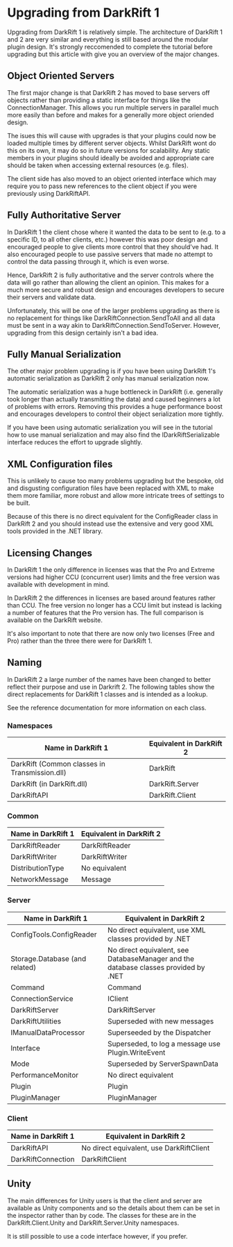 # Upgrading from DarkRift 1
Upgrading from DarkRift 1 is relatively simple. The architecture of DarkRift 1 and 2 are very similar and everything is still based around the modular plugin design. It's strongly reccomended to complete the tutorial before upgrading but this article with give you an overview of the major changes.
      
## Object Oriented Servers
The first major change is that DarkRift 2 has moved to base servers off objects rather than providing a static interface for things like the ConnectionManager. This allows you run multiple servers in parallel much more easily than before and makes for a generally more object oriended design.

The isues this will cause with upgrades is that your plugins could now be loaded multiple times by different server objects. Whilst DarkRift wont do this on its own, it may do so in future versions for scalability. Any static members in your plugins should ideally be avoided and appropriate care should be taken when accessing external resources (e.g. files).

The client side has also moved to an object oriented interface which may require you to pass new references to the client object if you were previously using DarkRiftAPI.

## Fully Authoritative Server
In DarkRift 1 the client chose where it wanted the data to be sent to (e.g. to a specific ID, to all other clients, etc.) however this was poor design and encouraged people to give clients more control that they should've had. It also encouraged people to use passive servers that made no attempt to control the data passing through it, which is even worse.

Hence, DarkRift 2 is fully authoritative and the server controls where the data will go rather than allowing the client an opinion. This makes for a much more secure and robust design and encourages developers to secure their servers and validate data.

Unfortunately, this will be one of the larger problems upgrading as there is no replacement for things like DarkRiftConnection.SendToAll and all data must be sent in a way akin to DarkRiftConnection.SendToServer. However, upgrading from this design certainly isn't a bad idea.

## Fully Manual Serialization
The other major problem upgrading is if you have been using DarkRift 1's automatic serialization as DarkRift 2 only has manual serialization now.

The automatic serialization was a huge bottleneck in DarkRift (i.e. generally took longer than actually transmitting the data) and caused beginners a lot of problems with errors. Removing this provides a huge performance boost and encourages developers to control their object serialization more tightly.

If you have been using automatic serialization you will see in the tutorial how to use manual serialization and may also find the IDarkRiftSerializable interface reduces the effort to upgrade slightly.

## XML Configuration files
This is unlikely to cause too many problems upgrading but the bespoke, old and disgusting configuration files have been replaced with XML to make them more familiar, more robust and allow more intricate trees of settings to be built.

Because of this there is no direct equivalent for the ConfigReader class in DarkRift 2 and you should instead use the extensive and very good XML tools provided in the .NET library.

## Licensing Changes
In DarkRift 1 the only difference in licenses was that the Pro and Extreme versions had higher CCU (concurrent user) limits and the free version was available with development in mind.

In DarkRift 2 the differences in licenses are based around features rather than CCU. The free version no longer has a CCU limit but instead is lacking a number of features that the Pro version has. The full comparison is available on the DarkRift website.

It's also important to note that there are now only two licenses (Free and Pro) rather than the three there were for DarkRift 1.

## Naming</title>
In DarkRift 2 a large number of the names have been changed to better reflect their purpose and use in Darkrift 2. The following tables show the direct replacements for DarkRift 1 classes and is intended as a lookup.

See the reference documentation for more information on each class.

### Namespaces
| Name in DarkRift 1 | Equivalent in DarkRift 2 |
|------------------------|------------------------------|
| DarkRift (Common classes in Transmission.dll) | DarkRift |
| DarkRift (in DarkRift.dll) | DarkRift.Server |
| DarkRiftAPI | DarkRift.Client |

### Common
| Name in DarkRift 1 | Equivalent in DarkRift 2 |
|------------------------|------------------------------|
| DarkRiftReader | DarkRiftReader |
| DarkRiftWriter | DarkRiftWriter |
| DistributionType | No equivalent |
| NetworkMessage | Message |

### Server
| Name in DarkRift 1 | Equivalent in DarkRift 2 |
|------------------------|------------------------------|
| ConfigTools.ConfigReader | No direct equivalent, use XML classes provided by .NET
| Storage.Database (and related) | No direct equivalent, see DatabaseManager and the database classes provided by .NET |
| Command | Command |
| ConnectionService | IClient |
| DarkRiftServer | DarkRiftServer |
| DarkRiftUtilities | Superseded with new messages |
| IManualDataProcessor | Superseeded by the Dispatcher |
| Interface | Superseded, to log a message use Plugin.WriteEvent |
| Mode | Superseded by ServerSpawnData |
| PerformanceMonitor | No direct equivalent |
| Plugin | Plugin |
| PluginManager | PluginManager |

### Client
| Name in DarkRift 1 | Equivalent in DarkRift 2 |
|------------------------|------------------------------|
| DarkRiftAPI | No direct equivalent, use DarkRiftClient |
| DarkRiftConnection | DarkRiftClient |

## Unity
The main differences for Unity users is that the client and server are available as Unity components and so the details about them can be set in the inspector rather than by code. The classes for these are in the DarkRift.Client.Unity and DarkRift.Server.Unity namespaces.
        
It is still possible to use a code interface however, if you prefer.
